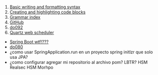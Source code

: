 1. [Basic writing and formatting syntax](https://help.github.com/articles/basic-writing-and-formatting-syntax/)
2. [Creating and highlighting code blocks](https://help.github.com/articles/creating-and-highlighting-code-blocks/)
3. [Grammar index](https://github.com/github/linguist/blob/master/vendor/README.md)
4. [GitHub](https://github.com/ronald0009/Leeme/blob/master/resources/GitHub.md)
6. [do092](https://github.com/ronald0009/Leeme/blob/master/resources/do092.md)
8. [Quartz web scheduler](https://github.com/ronald0009/qwscheduler)
- [Spring Boot wtf!???]()
- [do080](https://github.com/ronald0009/Leeme/blob/master/resources/do080.md)
- ¿como usar SpringApplication.run en un proyecto spring initlzr que solo usa JPA?
- ¿como configurar agregar mi repositorio al archivo pom?
LBTR?
HSM Realsec
HSM Morhpo
